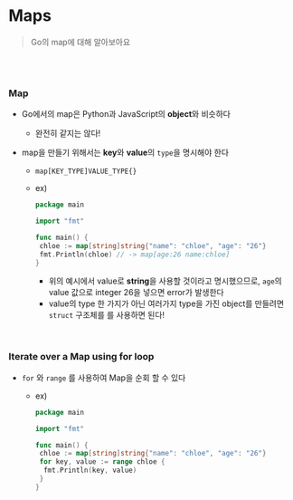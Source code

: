 # Maps

> Go의 map에 대해 알아보아요

<br>

<br>

### Map

- Go에서의 map은 Python과 JavaScript의 **object**와 비슷하다

  - 완전히 같지는 않다!

- map을 만들기 위해서는 **key**와 **value**의 `type`을 명시해야 한다

  - `map[KEY_TYPE]VALUE_TYPE{}`

  - ex)

    ```go
    package main
    
    import "fmt"
    
    func main() {
     chloe := map[string]string{"name": "chloe", "age": "26"}
     fmt.Println(chloe) // -> map[age:26 name:chloe]
    }
    ```

    - 위의 예시에서 value로 **string**을 사용할 것이라고 명시했으므로, `age`의 value 값으로 integer 26을 넣으면 error가 발생한다
    - value의 type 한 가지가 아닌 여러가지 type을 가진 object를 만들려면 `struct` 구조체를 를 사용하면 된다!

<br>

### Iterate over a Map using for loop

- `for` 와 `range` 를 사용하여 Map을 순회 할 수 있다

  - ex)

    ```go
    package main
    
    import "fmt"
    
    func main() {
     chloe := map[string]string{"name": "chloe", "age": "26"}
     for key, value := range chloe {
      fmt.Println(key, value)
     }
    }
    ```
